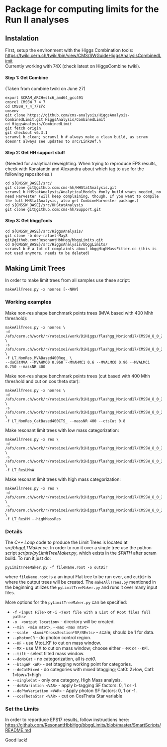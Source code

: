 # Package for computing limits for the Run II analyses

## Instalation
First, setup the environment with the Higgs Combination tools: https://twiki.cern.ch/twiki/bin/view/CMS/SWGuideHiggsAnalysisCombinedLimit  
Currently working with 74X (check latest on HiggsCombine twiki).   


#### Step 1: Get Combine   
(Taken from combine twiki on June 27)   

```
export SCRAM_ARCH=slc6_amd64_gcc491
cmsrel CMSSW_7_4_7
cd CMSSW_7_4_7/src 
cmsenv
git clone https://github.com/cms-analysis/HiggsAnalysis-CombinedLimit.git HiggsAnalysis/CombinedLimit
cd HiggsAnalysis/CombinedLimit
git fetch origin
git checkout v6.3.1
scramv1 b clean; scramv1 b # always make a clean build, as scram doesn't always see updates to src/LinkDef.h
```       

#### Step 2: Get HH support stuff    
(Needed for analytical reweighting. When trying to reproduce EPS results, check with Konstantin and Alexandra about which tag to use for the following repositories.)    

```
cd ${CMSSW_BASE}/src/
git clone git@github.com:cms-hh/HHStatAnalysis.git
scramv1 b HHStatAnalysis/AnalyticalModels #only build whats needed, no need Harvester (will keep complaining, though. If you want to compile the full HHStatAnalysis, also get CombineHarvester package.)
cd ${CMSSW_BASE}/src/HHStatAnalysis
git clone git@github.com:cms-hh/Support.git
```    

#### Step 3: Get bbggTools    
```
cd ${CMSSW_BASE}/src/HiggsAnalysis/
git clone -b dev-rafael-May8 git@github.com:ResonantHbbHgg/bbggLimits.git
cd ${CMSSW_BASE}/src/HiggsAnalysis/bbggLimits/
scramv1 b # a lot of complaints about bbggHighMassFitter.cc (this is not used anymore, needs to be deleted)
```


## Making Limit Trees

In order to make limit trees from all samples use these script:
```
makeAllTrees.py -x nonres [--NRW]
```

### Working examples

Make non-res shape benchmark points trees (MVA based with 400 Mhh threshold):
```
makeAllTrees.py -x nonres \   
-d /afs/cern.ch/work/r/rateixei/work/DiHiggs/flashgg_Moriond17/CMSSW_8_0_25/src/flashgg/bbggTools/test/RunJobs/Regression_Data/Hadd \   
-s /afs/cern.ch/work/r/rateixei/work/DiHiggs/flashgg_Moriond17/CMSSW_8_0_25/src/flashgg/bbggTools/test/RunJobs/Regression_Signal/Hadd/ \   
-f LT_NonRes_MVABased400Reg_ \   
--doCatMVA --MVAHMC0 0.960 --MVAHMC1 0.6 --MVALMC0 0.96 --MVALMC1 0.750 --massNR 400   
```   
   
Make non-res shape benchmark points trees (cut based with 400 Mhh threshold and cut on cos theta star):   
```
makeAllTrees.py -x nonres \   
-d /afs/cern.ch/work/r/rateixei/work/DiHiggs/flashgg_Moriond17/CMSSW_8_0_25/src/flashgg/bbggTools/test/RunJobs/newData_HHTagger/Hadd \   
-s /afs/cern.ch/work/r/rateixei/work/DiHiggs/flashgg_Moriond17/CMSSW_8_0_25/src/flashgg/bbggTools/test/RunJobs/Signal_HHTagger400/Hadd/ \   
-f LT_NonRes_CatBased400CTS_ --massNR 400 --ctsCut 0.8   
```   
   
Make resonant limit trees with low mass categorization:   
```
makeAllTrees.py -x res \   
-d /afs/cern.ch/work/r/rateixei/work/DiHiggs/flashgg_Moriond17/CMSSW_8_0_25/src/flashgg/bbggTools/test/RunJobs/newData_HHTagger/Hadd \   
-s /afs/cern.ch/work/r/rateixei/work/DiHiggs/flashgg_Moriond17/CMSSW_8_0_25/src/flashgg/bbggTools/test/RunJobs/Signal_HHTagger400/Hadd/ \   
-f LT_ResLMnW   
```   
   
Make resonant limit trees with high mass categorization:   
```
makeAllTrees.py -x res \   
-d /afs/cern.ch/work/r/rateixei/work/DiHiggs/flashgg_Moriond17/CMSSW_8_0_25/src/flashgg/bbggTools/test/RunJobs/newData_HHTagger/Hadd \   
-s /afs/cern.ch/work/r/rateixei/work/DiHiggs/flashgg_Moriond17/CMSSW_8_0_25/src/flashgg/bbggTools/test/RunJobs/Signal_HHTagger400/Hadd/ \   
-f LT_ResHM --highMassRes     
```    


### Details 
The *C++ Loop* code to produce the Limit Trees is located at
*src/bbggLTMaker.cc*. In order to run it over a single tree use the
python script *scripts/pyLimitTreeMaker.py*, which exists in the
*$PATH* after scram build. To run it just do:
```
pyLimitTreeMaker.py -f fileName.root -o outDir
```

where `fileName.root` is a an input Flat tree to be run over, and
`outDir` is where the output trees will be created. The
`makeAllTrees.py` mentioned in the beginning utilizes the
`pyLimitTreeMaker.py` and runs it over many input  files.


More options for the `pyLimitTreeMaker.py` can be specified:
* `-f <input File>` or `-i <Text file with a List of Root files full paths>`
* `-o  <output location>` - directory will be created.
* `--min  <min mtot>`, `--max <max mtot>`
* `--scale  <Lumi*CrossSection*SF/NEvts>` - scale; should be 1 for data.
* `--photonCR`  - do photon control region.
* `--KF`  - use Mtot_KF to cut on mass window.
* `--MX` -  use MX to cut on mass window; choose either `--MX` or `--KF`!.
* `--tilt`  - select tilted mass window.
* `--doNoCat`  - no categorization, all is *cat0*.
* `--btagWP <WP>` - set btagging working point for categories.
* `--doCatMixed` -  do categories with mixed btagging;  Cat0: 2>low, Cat1: 1<low+1>high
* `--singleCat`  - only one category, High Mass analysis.
* `--doBVariation <VAR>`  - apply b-tagging SF factors: 0, 1 or -1.
* `--doPhoVariation <VAR>`  - Apply photon SF factors: 0, 1 or -1.
* `--cosThetaStar <VAR>`  - cut on CosTheta Star variable


### Set the Limits
In order to reporduce EPS17 results, follow instructions here:
https://github.com/ResonantHbbHgg/bbggLimits/blob/master/SmartScripts/README.md

Good luck!
